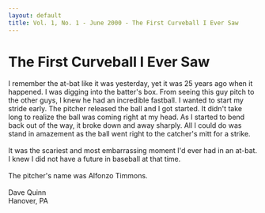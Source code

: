 ```yaml
---
layout: default
title: Vol. 1, No. 1 - June 2000 - The First Curveball I Ever Saw
---
```

<H1>The First Curveball I Ever Saw</H1>
I remember the at-bat like it was yesterday, yet it was 25 years ago when it happened. I was digging into the batter's box. From seeing this guy pitch to the other guys, I knew he had an incredible fastball. I wanted to start my stride early. The pitcher released the ball and I got started. It didn't take long to realize the ball was coming right at my head. As I started to bend back out of the way, it broke down and away sharply. All I could do was stand in amazement as the ball went right to the catcher's mitt for a strike.<BR>
<BR>
It was the scariest and most embarrassing moment I'd ever had in an at-bat. I knew I did not have a future in baseball at that time.<BR>
<BR>
The pitcher's name was Alfonzo Timmons.<BR>
<BR>
Dave Quinn<BR>
Hanover, PA<BR>

